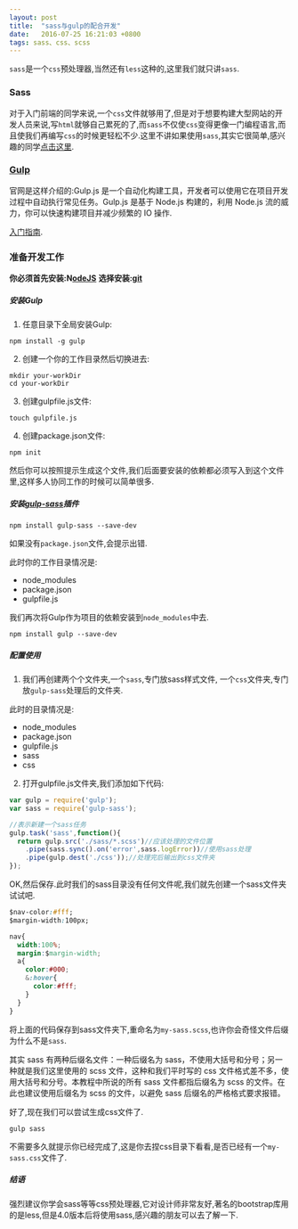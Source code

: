 ```yaml
---
layout: post
title:  "sass与gulp的配合开发"
date:   2016-07-25 16:21:03 +0800
tags: sass、css、scss
---
```


`sass`是一个`css`预处理器,当然还有`less`这种的,这里我们就只讲`sass`.

### Sass

对于入门前端的同学来说,一个`css`文件就够用了,但是对于想要构建大型网站的开发人员来说,写`html`就够自己累死的了,而`sass`不仅使`css`变得更像一门编程语言,而且使我们再编写`css`的时候更轻松不少.这里不讲如果使用`sass`,其实它很简单,感兴趣的同学[点击这里](http://www.sasschina.com/guide/).

### [Gulp](http://www.gulpjs.com.cn/)

官网是这样介绍的:Gulp.js 是一个自动化构建工具，开发者可以使用它在项目开发过程中自动执行常见任务。Gulp.js 是基于 Node.js 构建的，利用 Node.js 流的威力，你可以快速构建项目并减少频繁的 IO 操作.

[入门指南](http://www.gulpjs.com.cn/docs/getting-started/).

### 准备开发工作

**你必须首先安装:N[odeJS](https://nodejs.org/en/download/)**
**选择安装:[git](https://git-scm.com/downloads)**

##### 安装Gulp

1. 任意目录下全局安装Gulp:

```shell
npm install -g gulp
```

2. 创建一个你的工作目录然后切换进去:

```shell
mkdir your-workDir
cd your-workDir
```

3. 创建gulpfile.js文件:

```shell
touch gulpfile.js
```

4. 创建package.json文件:

```shell
npm init
```

然后你可以按照提示生成这个文件,我们后面要安装的依赖都必须写入到这个文件里,这样多人协同工作的时候可以简单很多.

##### 安装[gulp-sass](https://www.npmjs.com/package/gulp-sass)插件

```shell
npm install gulp-sass --save-dev
```

如果没有`package.json`文件,会提示出错.

此时你的工作目录情况是:

- node_modules
- package.json
- gulpfile.js

我们再次将Gulp作为项目的依赖安装到`node_modules`中去.

```shell
npm install gulp --save-dev
```

##### 配置使用

1. 我们再创建两个个文件夹,一个`sass`,专门放sass样式文件,
一个`css`文件夹,专门放`gulp-sass`处理后的文件夹.

此时的目录情况是:

- node_modules
- package.json
- gulpfile.js
- sass
- css

2. 打开gulpfile.js文件夹,我们添加如下代码:

```javascript
var gulp = require('gulp');
var sass = require('gulp-sass');

//表示新建一个sass任务
gulp.task('sass',function(){
  return gulp.src('./sass/*.scss')//应该处理的文件位置
    .pipe(sass.sync().on('error',sass.logError))//使用sass处理
    .pipe(gulp.dest('./css'));//处理完后输出到css文件夹
});
```

OK,然后保存.此时我们的sass目录没有任何文件呢,我们就先创建一个sass文件夹试试吧.

```css
$nav-color:#fff;
$margin-width:100px;

nav{
  width:100%;
  margin:$margin-width;
  a{
    color:#000;
    &:hover{
      color:#fff;
    }
  }
}
```

将上面的代码保存到sass文件夹下,重命名为`my-sass.scss`,也许你会奇怪文件后缀为什么不是`sass`.

其实 sass 有两种后缀名文件：一种后缀名为 sass，不使用大括号和分号；另一种就是我们这里使用的 scss 文件，这种和我们平时写的 css 文件格式差不多，使用大括号和分号。本教程中所说的所有 sass 文件都指后缀名为 scss 的文件。在此也建议使用后缀名为 scss 的文件，以避免 sass 后缀名的严格格式要求报错。

好了,现在我们可以尝试生成css文件了.

```shell
gulp sass
```

不需要多久就提示你已经完成了,这是你去捏css目录下看看,是否已经有一个`my-sass.css`文件了.

##### 结语

强烈建议你学会sass等等css预处理器,它对设计师非常友好,著名的bootstrap库用的是less,但是4.0版本后将使用sass,感兴趣的朋友可以去了解一下.
